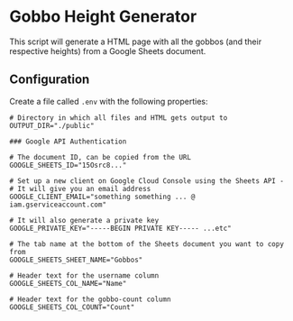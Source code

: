 # Gobbo Height Generator

This script will generate a HTML page with all the gobbos (and their respective heights) from a Google Sheets document.

## Configuration

Create a file called `.env` with the following properties:

```env
# Directory in which all files and HTML gets output to
OUTPUT_DIR="./public"

### Google API Authentication

# The document ID, can be copied from the URL
GOOGLE_SHEETS_ID="15Osrc8..."

# Set up a new client on Google Cloud Console using the Sheets API -
# It will give you an email address
GOOGLE_CLIENT_EMAIL="something something ... @ iam.gserviceaccount.com"

# It will also generate a private key
GOOGLE_PRIVATE_KEY="-----BEGIN PRIVATE KEY----- ...etc"

# The tab name at the bottom of the Sheets document you want to copy from
GOOGLE_SHEETS_SHEET_NAME="Gobbos"

# Header text for the username column
GOOGLE_SHEETS_COL_NAME="Name"

# Header text for the gobbo-count column
GOOGLE_SHEETS_COL_COUNT="Count"
```

